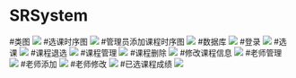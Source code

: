 # SRSystem

#类图
![](http://o7q6guhd5.bkt.clouddn.com/%E7%B1%BB%E5%9B%BE.PNG)
#选课时序图
![](http://o7q6guhd5.bkt.clouddn.com/%E9%80%89%E8%AF%BE%E6%97%B6%E5%BA%8F%E5%9B%BE.png)
#管理员添加课程时序图
![](http://o7q6guhd5.bkt.clouddn.com/%E6%B7%BB%E5%8A%A0%E8%AF%BE%E7%A8%8B%E6%97%B6%E5%BA%8F%E5%9B%BE.png)
#数据库
![](http://o7q6guhd5.bkt.clouddn.com/%E6%95%B0%E6%8D%AE%E5%BA%93.PNG)
#登录
![](http://o7q6guhd5.bkt.clouddn.com/%E7%99%BB%E5%BD%95%E7%95%8C%E9%9D%A2.PNG)
#选课
![](http://o7q6guhd5.bkt.clouddn.com/%E9%80%89%E8%AF%BE1.PNG)
#课程退选
![](http://o7q6guhd5.bkt.clouddn.com/%E8%AF%BE%E7%A8%8B%E9%80%80%E9%80%89.PNG)
#课程管理
![](http://o7q6guhd5.bkt.clouddn.com/%E8%AF%BE%E7%A8%8B%E7%AE%A1%E7%90%86%E9%A1%B5%E9%9D%A2.PNG)
#课程删除
![](http://o7q6guhd5.bkt.clouddn.com/%E8%AF%BE%E7%A8%8B%E5%88%A0%E9%99%A4.PNG)
#修改课程信息
![](http://o7q6guhd5.bkt.clouddn.com/%E4%BF%AE%E6%94%B9%E8%AF%BE%E7%A8%8B%E4%BF%A1%E6%81%AF.PNG)
#老师管理
![](http://o7q6guhd5.bkt.clouddn.com/%E8%80%81%E5%B8%88%E7%AE%A1%E7%90%86.PNG)
#老师添加
![](http://o7q6guhd5.bkt.clouddn.com/%E8%80%81%E5%B8%88%E6%B7%BB%E5%8A%A0.PNG)
#老师修改
![](http://o7q6guhd5.bkt.clouddn.com/%E8%80%81%E5%B8%88%E6%B7%BB%E5%8A%A0.PNG)
#已选课程成绩
![](http://o7q6guhd5.bkt.clouddn.com/%E5%B7%B2%E9%80%89%E8%AF%BE%E7%A8%8B%E6%88%90%E7%BB%A9.PNG)

